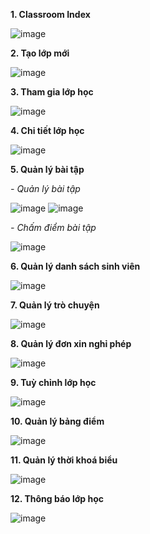 **1. Classroom Index**

![image](https://github.com/user-attachments/assets/157f4ecb-a9a8-49fd-8cb1-4b6395b2ca49)

**2. Tạo lớp mới**

![image](https://github.com/user-attachments/assets/466622a6-60bf-410b-8b83-5104d12cd898)

**3. Tham gia lớp học**

![image](https://github.com/user-attachments/assets/ee27c53e-faa2-4727-a512-6b30d74588f0)

**4. Chi tiết lớp học**

![image](https://github.com/user-attachments/assets/d1ef1dc8-f544-4ee9-ba28-0dec15e105ff)

**5. Quản lý bài tập**

  *- Quản lý bài tập*
  
  ![image](https://github.com/user-attachments/assets/e92358bf-616c-4585-98fc-c64d682f76c6)
  ![image](https://github.com/user-attachments/assets/c3d614db-4b37-4214-9af7-d0918a9dc182)
  
  *- Chấm điểm bài tập*
  
  ![image](https://github.com/user-attachments/assets/de25f83c-546b-4112-9df6-0e3b78ff15cd)
  
**6. Quản lý danh sách sinh viên**

![image](https://github.com/user-attachments/assets/037bc865-e0cc-4913-96f3-b4b916eac5e5)

**7. Quản lý trò chuyện**

![image](https://github.com/user-attachments/assets/5477c50e-ab71-4fb5-8b6c-5a27e4106ec1)

**8. Quản lý đơn xin nghỉ phép**

![image](https://github.com/user-attachments/assets/25c3cd84-3983-48db-83d8-6f0d97b51233)

**9. Tuỳ chỉnh lớp học**

![image](https://github.com/user-attachments/assets/4a6cf23d-72a4-4d24-b163-5aae68b6ea93)

**10. Quản lý bảng điểm**

![image](https://github.com/user-attachments/assets/cf227edd-ab60-4a92-88a0-150e19efdf20)

**11. Quản lý thời khoá biểu**

![image](https://github.com/user-attachments/assets/87e87c0c-6462-4518-947f-0a87bc91abce)

**12. Thông báo lớp học**

![image](https://github.com/user-attachments/assets/2584a912-1c81-435c-bc1c-6a30adf998df)
